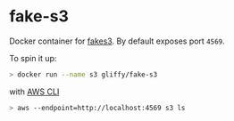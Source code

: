 # fake-s3

Docker container for [fakes3](https://github.com/jubos/fake-s3).  By default exposes port `4569`.

To spin it up:

```sh
> docker run --name s3 gliffy/fake-s3
```

with [AWS CLI](https://aws.amazon.com/cli/)

```sh
> aws --endpoint=http://localhost:4569 s3 ls
```
